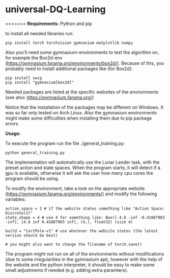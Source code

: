 # universal-DQ-Learning
=======
**Requirements:** 
    Python and pip
    
to install all needed libraries run:

    pip install torch torchvision gymnasium matplotlib numpy
    
  Also you'll need some gymnasium-environments to test the algorithm on, for example the Box2d-env (https://gymnasium.farama.org/environments/box2d/).
  Because of this, you probably need to install additional packages like (for Box2d):
  
    pip install swig
    pip install "gymnasium[box2d]"

  Needed packages are listed at the specific websites of the environments (see also: https://gymnasium.farama.org/)

Notice that the installation of the packages may be different on Windows. It was so far only tested on Arch Linux.
Also the gymnasium environments might make some difficulties when installing them due to pip package errors. 

**Usage:**

To execute the program run the file ./general_training.py:

    python general_training.py

The implementation will automatically use the Lunar Lander task, with the preset action and state spaces.
When the program starts, it will detect if a gpu is available, otherwise it will ask the user how many cpu cores the program should be using.

To modify the environment, take a look on the appropriate website (https://gymnasium.farama.org/environments/) and modify the following variables:

    action_space = 2 # if the website states something like "Action Space: Discrete(2)"
    state_shape = 4 # use 4 for something like: Box([-4.8 -inf -0.41887903 -inf], [4.8 inf 0.41887903 inf], (4,), float32) (size 4)
    
    build = "CartPole-v1" # use whetever the website states (the latest version should be best)

    # you might also want to change the filename of torch.save()

The program might not run on all of the environments without modifications (due to some irregularities in the gymnasium api), however with the help of the website and the python interpreter, it should be easy to make some small adjustments if needed (e.g. adding extra paramters).
